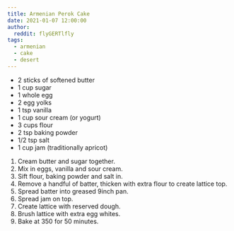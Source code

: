 ```yaml
---
title: Armenian Perok Cake
date: 2021-01-07 12:00:00
author:
  reddit: flyGERTlfly
tags:
  - armenian
  - cake
  - desert
---
```


- 2 sticks of softened butter  
- 1 cup sugar  
- 1 whole egg  
- 2 egg yolks  
- 1 tsp vanilla  
- 1 cup sour cream (or yogurt)
- 3 cups flour  
- 2 tsp baking powder  
- 1/2 tsp salt
- 1 cup jam (traditionally apricot)

1. Cream butter and sugar together. 
2. Mix in eggs, vanilla and sour cream. 
3. Sift flour, baking powder and salt in. 
4. Remove a handful of batter, thicken with extra flour to create lattice top. 
5. Spread batter into greased 9inch pan. 
6. Spread jam on top. 
7. Create lattice with reserved dough. 
8. Brush lattice with extra egg whites. 
9. Bake at 350 for 50 minutes. 
